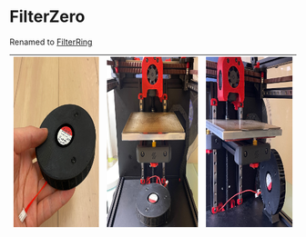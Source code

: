 # FilterZero
Renamed to [FilterRing](https://github.com/songcq/FilterRing/blob/main/README.md)


| <img src="https://github.com/songcq/FilterRing/blob/main/Image/assemble5.JPG" height="300" /> | <img src="https://github.com/songcq/FilterRing/blob/main/Image/place1.JPG" height="300" /> | <img src="https://github.com/songcq/FilterRing/blob/main/Image/place2.JPG" height="300" /> |
--- | --- | ---
